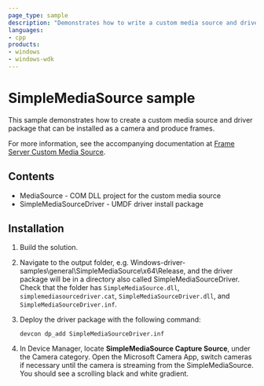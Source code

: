 ```yaml
---
page_type: sample
description: "Demonstrates how to write a custom media source and driver package."
languages:
- cpp
products:
- windows
- windows-wdk
---
```


# SimpleMediaSource sample

This sample demonstrates how to create a custom media source and driver package that can be installed as a camera and produce frames.

For more information, see the accompanying documentation at [Frame Server Custom Media Source](https://docs.microsoft.com/windows-hardware/drivers/stream/frame-server-custom-media-source).

## Contents

- MediaSource - COM DLL project for the custom media source
- SimpleMediaSourceDriver - UMDF driver install package

## Installation

1. Build the solution.

1. Navigate to the output folder, e.g. Windows-driver-samples\general\SimpleMediaSource\x64\Release, and the driver package will be in a directory also called SimpleMediaSourceDriver. Check that the folder has `SimpleMediaSource.dll`, `simplemediasourcedriver.cat`, `SimpleMediaSourceDriver.dll`, and `SimpleMediaSourceDriver.inf`.

1. Deploy the driver package with the following command:

    `devcon dp_add SimpleMediaSourceDriver.inf`

1. In Device Manager, locate **SimpleMediaSource Capture Source**, under the Camera category. Open the Microsoft Camera App, switch cameras if necessary until the camera is streaming from the SimpleMediaSource. You should see a scrolling black and white gradient.
